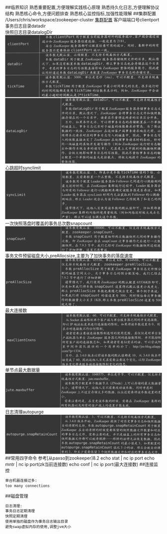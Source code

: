 ##临界知识
熟悉重要配置,方便理解实践核心原理
熟悉持久化日志,方便理解协议结构
熟悉核心命令,方便问题排查
熟悉核心监控指标,加强性能理解
##集群配置
/Users/chris/workspace/zookeeper-cluster
[集群配置](https://blog.csdn.net/doing_now/article/details/105513236)
客户端端口号clientport  
事务日志目录datadir  
快照日志目录datalogDir
![](.z_03_分布式_服务注册中心_02_zookeeper_01_集群搭建_常用命令_监控指标_images/437617c7.png)
![](.z_03_分布式_服务注册中心_02_zookeeper_01_集群搭建_常用命令_监控指标_images/950ba4f4.png)
心跳超时synclimit
![](.z_03_分布式_服务注册中心_02_zookeeper_01_集群搭建_常用命令_监控指标_images/a4b62d1a.png)
一次快照落盘时覆盖的事务总次数snapcount
![](.z_03_分布式_服务注册中心_02_zookeeper_01_集群搭建_常用命令_监控指标_images/f2b922e3.png)
事务文件预留磁盘大小,preAllocsize,主要为了加快事务的落盘速度
![](.z_03_分布式_服务注册中心_02_zookeeper_01_集群搭建_常用命令_监控指标_images/3d7d9a9d.png)
最大连接数
![](.z_03_分布式_服务注册中心_02_zookeeper_01_集群搭建_常用命令_监控指标_images/6648b1e8.png)
单节点最大数据量
![](.z_03_分布式_服务注册中心_02_zookeeper_01_集群搭建_常用命令_监控指标_images/004bf7c5.png)
日志清理autopurge
![](.z_03_分布式_服务注册中心_02_zookeeper_01_集群搭建_常用命令_监控指标_images/ea131956.png)
##常用四字命令
参考[从paxso到zookeeper]8.2
echo stat | nc ip port
echo mntr | nc ip port(zk当前连接数)
echo conf | nc ip port(最大连接数)
##连接监控
```asp
单台机器连接过多:
too many connections
```
##磁盘管理
```asp
日志清理:
事务日志定期清理
快照定期清理
使用单独的磁盘作为事务日志输出目录
避免swap虚拟内存的使用,调整jvm大小
```


